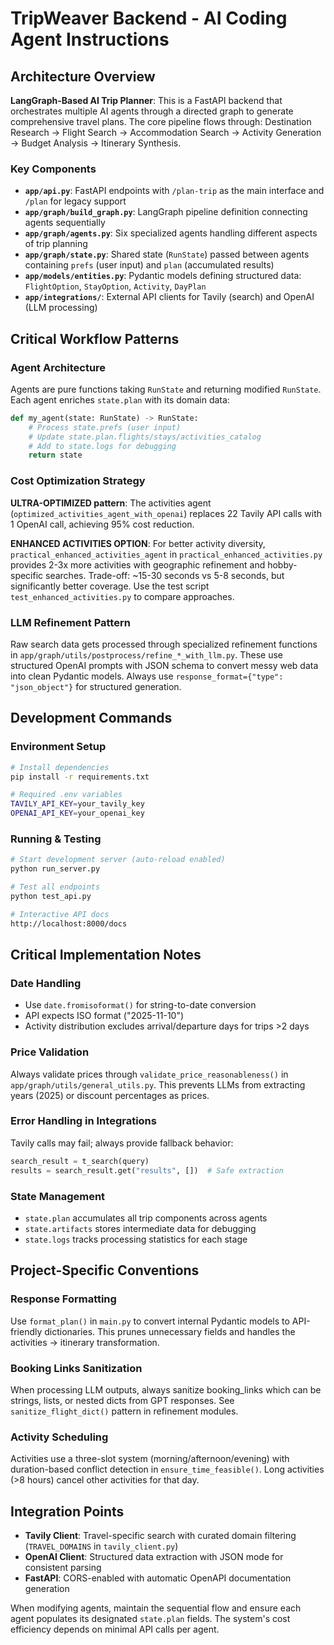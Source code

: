 # TripWeaver Backend - AI Coding Agent Instructions

## Architecture Overview

**LangGraph-Based AI Trip Planner**: This is a FastAPI backend that orchestrates multiple AI agents through a directed graph to generate comprehensive travel plans. The core pipeline flows through: Destination Research → Flight Search → Accommodation Search → Activity Generation → Budget Analysis → Itinerary Synthesis.

### Key Components

- **`app/api.py`**: FastAPI endpoints with `/plan-trip` as the main interface and `/plan` for legacy support
- **`app/graph/build_graph.py`**: LangGraph pipeline definition connecting agents sequentially  
- **`app/graph/agents.py`**: Six specialized agents handling different aspects of trip planning
- **`app/graph/state.py`**: Shared state (`RunState`) passed between agents containing `prefs` (user input) and `plan` (accumulated results)
- **`app/models/entities.py`**: Pydantic models defining structured data: `FlightOption`, `StayOption`, `Activity`, `DayPlan`
- **`app/integrations/`**: External API clients for Tavily (search) and OpenAI (LLM processing)

## Critical Workflow Patterns

### Agent Architecture
Agents are pure functions taking `RunState` and returning modified `RunState`. Each agent enriches `state.plan` with its domain data:
```python
def my_agent(state: RunState) -> RunState:
    # Process state.prefs (user input)
    # Update state.plan.flights/stays/activities_catalog  
    # Add to state.logs for debugging
    return state
```

### Cost Optimization Strategy 
**ULTRA-OPTIMIZED pattern**: The activities agent (`optimized_activities_agent_with_openai`) replaces 22 Tavily API calls with 1 OpenAI call, achieving 95% cost reduction. 

**ENHANCED ACTIVITIES OPTION**: For better activity diversity, `practical_enhanced_activities_agent` in `practical_enhanced_activities.py` provides 2-3x more activities with geographic refinement and hobby-specific searches. Trade-off: ~15-30 seconds vs 5-8 seconds, but significantly better coverage. Use the test script `test_enhanced_activities.py` to compare approaches.

### LLM Refinement Pattern
Raw search data gets processed through specialized refinement functions in `app/graph/utils/postprocess/refine_*_with_llm.py`. These use structured OpenAI prompts with JSON schema to convert messy web data into clean Pydantic models. Always use `response_format={"type": "json_object"}` for structured generation.

## Development Commands

### Environment Setup
```bash
# Install dependencies
pip install -r requirements.txt

# Required .env variables
TAVILY_API_KEY=your_tavily_key
OPENAI_API_KEY=your_openai_key
```

### Running & Testing
```bash
# Start development server (auto-reload enabled)
python run_server.py

# Test all endpoints
python test_api.py

# Interactive API docs
http://localhost:8000/docs
```

## Critical Implementation Notes

### Date Handling
- Use `date.fromisoformat()` for string-to-date conversion
- API expects ISO format ("2025-11-10")
- Activity distribution excludes arrival/departure days for trips >2 days

### Price Validation
Always validate prices through `validate_price_reasonableness()` in `app/graph/utils/general_utils.py`. This prevents LLMs from extracting years (2025) or discount percentages as prices.

### Error Handling in Integrations
Tavily calls may fail; always provide fallback behavior:
```python
search_result = t_search(query)
results = search_result.get("results", [])  # Safe extraction
```

### State Management
- `state.plan` accumulates all trip components across agents
- `state.artifacts` stores intermediate data for debugging
- `state.logs` tracks processing statistics for each stage

## Project-Specific Conventions

### Response Formatting
Use `format_plan()` in `main.py` to convert internal Pydantic models to API-friendly dictionaries. This prunes unnecessary fields and handles the activities → itinerary transformation.

### Booking Links Sanitization
When processing LLM outputs, always sanitize booking_links which can be strings, lists, or nested dicts from GPT responses. See `sanitize_flight_dict()` pattern in refinement modules.

### Activity Scheduling
Activities use a three-slot system (morning/afternoon/evening) with duration-based conflict detection in `ensure_time_feasible()`. Long activities (>8 hours) cancel other activities for that day.

## Integration Points

- **Tavily Client**: Travel-specific search with curated domain filtering (`TRAVEL_DOMAINS` in `tavily_client.py`)
- **OpenAI Client**: Structured data extraction with JSON mode for consistent parsing
- **FastAPI**: CORS-enabled with automatic OpenAPI documentation generation

When modifying agents, maintain the sequential flow and ensure each agent populates its designated `state.plan` fields. The system's cost efficiency depends on minimal API calls per agent.